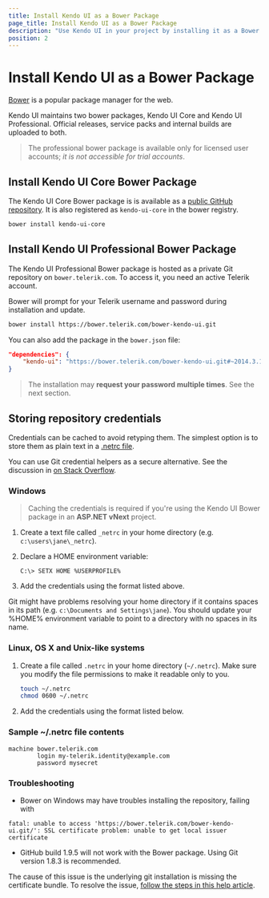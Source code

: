 ```yaml
---
title: Install Kendo UI as a Bower Package
page_title: Install Kendo UI as a Bower Package
description: "Use Kendo UI in your project by installing it as a Bower package"
position: 2
---
```


# Install Kendo UI as a Bower Package

[Bower](http://bower.io/) is a popular package manager for the web.

Kendo UI maintains two bower packages, Kendo UI Core and Kendo UI Professional.
Official releases, service packs and internal builds are uploaded to both.

> The professional bower package is available only for licensed user accounts; *it is not accessible for trial accounts*.

## Install Kendo UI Core Bower Package

The Kendo UI Core Bower package is is available as a [public GitHub repository](https://github.com/kendo-labs/bower-kendo-ui). It is also registered as `kendo-ui-core` in the bower registry.

```sh
bower install kendo-ui-core
```

## Install Kendo UI Professional Bower Package

The Kendo UI Professional Bower package is hosted as a private Git repository on `bower.telerik.com`. To access it, you need an active Telerik account.

Bower will prompt for your Telerik username and password during installation and update.

```sh
bower install https://bower.telerik.com/bower-kendo-ui.git
```

You can also add the package in the `bower.json` file:

```json
"dependencies": {
    "kendo-ui": "https://bower.telerik.com/bower-kendo-ui.git#~2014.3.1425"
}
```

> The installation may **request your password multiple times**. See the next section.


## Storing repository credentials

Credentials can be cached to avoid retyping them.
The simplest option is to store them as plain text in a [.netrc file](http://www.mavetju.org/unix/netrc.php).

You can use Git credential helpers as a secure alternative.
See the discussion in [on Stack Overflow](http://stackoverflow.com/questions/5343068/is-there-a-way-to-skip-password-typing-when-using-https-github).

### Windows

> Caching the credentials is required if you're using the Kendo UI Bower package in an **ASP.NET vNext** project.

1. Create a text file called `_netrc` in your home directory (e.g. `c:\users\jane\_netrc`).
1. Declare a HOME environment variable:

    ```
    C:\> SETX HOME %USERPROFILE%
    ```
1. Add the credentials using the format listed above.

Git might have problems resolving your home directory if it contains spaces in its path (e.g. `c:\Documents and Settings\jane`).
You should update your %HOME% environment variable to point to a directory with no spaces in its name.

### Linux, OS X and Unix-like systems

1. Create a file called `.netrc` in your home directory (`~/.netrc`). Make sure you modify the file permissions to make it readable only to you.

    ```sh
    touch ~/.netrc
    chmod 0600 ~/.netrc
    ```
1. Add the credentials using the format listed below.

### Sample ~/.netrc file contents

```
machine bower.telerik.com
        login my-telerik.identity@example.com
        password mysecret
```

### Troubleshooting

* Bower on Windows may have troubles installing the repository, failing with

```
fatal: unable to access 'https://bower.telerik.com/bower-kendo-ui.git/': SSL certificate problem: unable to get local issuer certificate
```

* GitHub build 1.9.5 will not work with the Bower package. Using Git version 1.8.3 is recommended.

The cause of this issue is the underlying git installation is missing the certificate bundle.
To resolve the issue, [follow the steps in this help article](http://blogs.msdn.com/b/phkelley/archive/2014/01/20/adding-a-corporate-or-self-signed-certificate-authority-to-git-exe-s-store.aspx).

